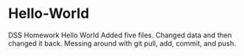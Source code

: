 # Hello-World
DSS Homework Hello World
Added five files. Changed data and then changed it back. Messing around with git pull, add, commit, and push.

